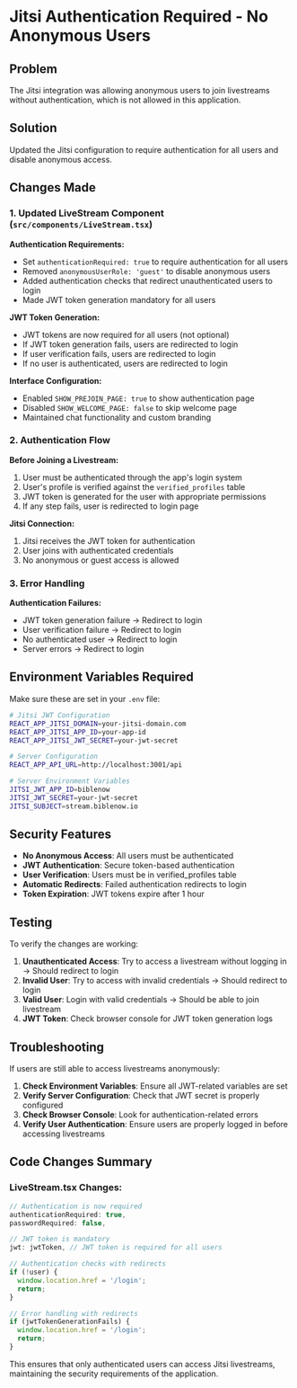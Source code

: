 # Jitsi Authentication Required - No Anonymous Users

## Problem
The Jitsi integration was allowing anonymous users to join livestreams without authentication, which is not allowed in this application.

## Solution
Updated the Jitsi configuration to require authentication for all users and disable anonymous access.

## Changes Made

### 1. Updated LiveStream Component (`src/components/LiveStream.tsx`)

**Authentication Requirements:**
- Set `authenticationRequired: true` to require authentication for all users
- Removed `anonymousUserRole: 'guest'` to disable anonymous users
- Added authentication checks that redirect unauthenticated users to login
- Made JWT token generation mandatory for all users

**JWT Token Generation:**
- JWT tokens are now required for all users (not optional)
- If JWT token generation fails, users are redirected to login
- If user verification fails, users are redirected to login
- If no user is authenticated, users are redirected to login

**Interface Configuration:**
- Enabled `SHOW_PREJOIN_PAGE: true` to show authentication page
- Disabled `SHOW_WELCOME_PAGE: false` to skip welcome page
- Maintained chat functionality and custom branding

### 2. Authentication Flow

**Before Joining a Livestream:**
1. User must be authenticated through the app's login system
2. User's profile is verified against the `verified_profiles` table
3. JWT token is generated for the user with appropriate permissions
4. If any step fails, user is redirected to login page

**Jitsi Connection:**
1. Jitsi receives the JWT token for authentication
2. User joins with authenticated credentials
3. No anonymous or guest access is allowed

### 3. Error Handling

**Authentication Failures:**
- JWT token generation failure → Redirect to login
- User verification failure → Redirect to login  
- No authenticated user → Redirect to login
- Server errors → Redirect to login

## Environment Variables Required

Make sure these are set in your `.env` file:

```bash
# Jitsi JWT Configuration
REACT_APP_JITSI_DOMAIN=your-jitsi-domain.com
REACT_APP_JITSI_APP_ID=your-app-id
REACT_APP_JITSI_JWT_SECRET=your-jwt-secret

# Server Configuration
REACT_APP_API_URL=http://localhost:3001/api

# Server Environment Variables
JITSI_JWT_APP_ID=biblenow
JITSI_JWT_SECRET=your-jwt-secret
JITSI_SUBJECT=stream.biblenow.io
```

## Security Features

- **No Anonymous Access**: All users must be authenticated
- **JWT Authentication**: Secure token-based authentication
- **User Verification**: Users must be in verified_profiles table
- **Automatic Redirects**: Failed authentication redirects to login
- **Token Expiration**: JWT tokens expire after 1 hour

## Testing

To verify the changes are working:

1. **Unauthenticated Access**: Try to access a livestream without logging in → Should redirect to login
2. **Invalid User**: Try to access with invalid credentials → Should redirect to login
3. **Valid User**: Login with valid credentials → Should be able to join livestream
4. **JWT Token**: Check browser console for JWT token generation logs

## Troubleshooting

If users are still able to access livestreams anonymously:

1. **Check Environment Variables**: Ensure all JWT-related variables are set
2. **Verify Server Configuration**: Check that JWT secret is properly configured
3. **Check Browser Console**: Look for authentication-related errors
4. **Verify User Authentication**: Ensure users are properly logged in before accessing livestreams

## Code Changes Summary

### LiveStream.tsx Changes:
```typescript
// Authentication is now required
authenticationRequired: true,
passwordRequired: false,

// JWT token is mandatory
jwt: jwtToken, // JWT token is required for all users

// Authentication checks with redirects
if (!user) {
  window.location.href = '/login';
  return;
}

// Error handling with redirects
if (jwtTokenGenerationFails) {
  window.location.href = '/login';
  return;
}
```

This ensures that only authenticated users can access Jitsi livestreams, maintaining the security requirements of the application. 